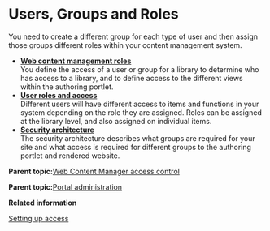 # Users, Groups and Roles 

You need to create a different group for each type of user and then assign those groups different roles within your content management system.

-   **[Web content management roles](../wcm/wcm_cms_roles.md)**  
You define the access of a user or group for a library to determine who has access to a library, and to define access to the different views within the authoring portlet.
-   **[User roles and access ](../wcm/wcm_security_items.md)**  
Different users will have different access to items and functions in your system depending on the role they are assigned. Roles can be assigned at the library level, and also assigned on individual items.
-   **[Security architecture ](../wcm/wcm_cms_security_architecture.md)**  
The security architecture describes what groups are required for your site and what access is required for different groups to the authoring portlet and rendered website.

**Parent topic:**[Web Content Manager access control ](../wcm/wcm_security.md)

**Parent topic:**[Portal administration ](../practitioner_studio/administration.md)

**Related information**  


[Setting up access ](../site/site_acl.md)


